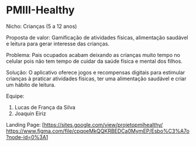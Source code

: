 # PMIII-Healthy

Nicho: Crianças (5 a 12 anos)

Proposta de valor: Gamificação de atividades físicas, alimentação saudável e leitura para gerar interesse das crianças.

Problema: Pais ocupados acabam deixando as crianças muito tempo no celular pois não tem tempo de cuidar da saúde física e mental dos filhos.

Solução: O aplicativo oferece jogos e recompensas digitais para estimular crianças à praticar atividades físicas, ter uma alimentação saudável e criar um hábito de leitura.

Equipe:

1. Lucas de França da Silva
2. Joaquin Eiriz

Landing Page: [https://sites.google.com/view/projetopmihealthy/
https://www.figma.com/file/cpqoeMkQQKRBEDCa0MymEP/Esbo%C3%A7o?node-id=0%3A1
